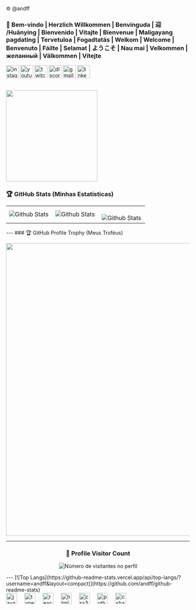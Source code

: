 <!-- Imagens de redes sociais -->
⚙️ @andff 
### 👋 Bem-vindo | Herzlich Willkommen | Benvinguda | 迎 /Huānyíng | Bienvenido | Vitajte | Bienvenue | Maligayang pagdating | Tervetuloa | Fogadtatás | Welkom | Welcome | Benvenuto | Fáilte | Selamat | ようこそ | Nau mai | Velkommen | желанный  | Välkommen | Vítejte


<!-- BADGE -->
<div align="left">
  <a href="https://instagram.com/andff" alt="Instagram" target="_blank"><img src="https://img.shields.io/static/v1?message=Instagram&logo=instagram&label=&color=E4405F&logoColor=white&labelColor=&style=for-the-badge" height="35" alt="instagram logo"  /></a>
  <img src="https://img.shields.io/static/v1?message=Youtube&logo=youtube&label=&color=FF0000&logoColor=white&labelColor=&style=for-the-badge" height="35" alt="youtube logo"  />
  <img src="https://img.shields.io/static/v1?message=Twitch&logo=twitch&label=&color=9146FF&logoColor=white&labelColor=&style=for-the-badge" height="35" alt="twitch logo"  />
  <img src="https://img.shields.io/static/v1?message=Discord&logo=discord&label=&color=7289DA&logoColor=white&labelColor=&style=for-the-badge" height="35" alt="discord logo"  />
  <img src="https://img.shields.io/static/v1?message=Gmail&logo=gmail&label=&color=D14836&logoColor=white&labelColor=&style=for-the-badge" height="35" alt="gmail logo"  />
  <img src="https://img.shields.io/static/v1?message=LinkedIn&logo=linkedin&label=&color=0077B5&logoColor=white&labelColor=&style=for-the-badge" height="35" alt="linkedin logo"  />
</div>

<!-- GIF SKULL -->
<a href="https://github.com/andff"><img align="center" height="250" src="https://skulldesign.com.br/wp-content/uploads/2023/12/Sequencia-01.gif"/></a>
---
<!-- ESTATÍSTICAS -->
### 🏆 GitHub Stats (Minhas Estatísticas)
<table>
  <tr>
    <td>
      <img align="left" alt="Github Stats" src="https://github-readme-stats.vercel.app/api?username=andff&theme=dark&hide_border=false&include_all_commits=true"/>
    </td>
    <td>
      <img align="left" alt="Github Stats" src="https://github-readme-stats.vercel.app/api/top-langs/?username=andff&theme=dark&hide_border=false&include_all_commits=true&count_private=true&layout=compact"/>
    </td>
    <td>
      <br />
      <img align="left" alt="Github Stats" src="https://github-readme-streak-stats.herokuapp.com/?user=andff&theme=dark&hide_border=false"/>
    </td>
  </tr>
</table>
--- 
### 🏆 GitHub Profile Trophy (Meus Troféus)

<p align="center">
  <a href="https://github.com/ryo-ma/github-profile-trophy" title="repositório de troféus">
    <img width="800" src="https://github-profile-trophy.vercel.app/?username=andff&column=8&theme=darkhub&no-frame=true&no-bg=true"/></a>
</p>

---

<div align="center"><h3><b>📍 Profile Visitor Count</b></h3></div>

<p align="center">
  <img src="https://profile-counter.glitch.me/iuricode/count.svg" alt="Número de visitantes no perfil"/>
</p>
---
[![Top Langs](https://github-readme-stats.vercel.app/api/top-langs/?username=andff&layout=compact)](https://github.com/andff/github-readme-stats)

<div align="left">
  <img src="https://cdn.jsdelivr.net/gh/devicons/devicon/icons/javascript/javascript-original.svg" height="30" alt="javascript logo"  />
  <img width="12" />
  <img src="https://cdn.jsdelivr.net/gh/devicons/devicon/icons/typescript/typescript-original.svg" height="30" alt="typescript logo"  />
  <img width="12" />
  <img src="https://cdn.jsdelivr.net/gh/devicons/devicon/icons/react/react-original.svg" height="30" alt="react logo"  />
  <img width="12" />
  <img src="https://cdn.jsdelivr.net/gh/devicons/devicon/icons/html5/html5-original.svg" height="30" alt="html5 logo"  />
  <img width="12" />
  <img src="https://cdn.jsdelivr.net/gh/devicons/devicon/icons/css3/css3-original.svg" height="30" alt="css3 logo"  />
  <img width="12" />
  <img src="https://cdn.jsdelivr.net/gh/devicons/devicon/icons/python/python-original.svg" height="30" alt="python logo"  />
  <img width="12" />
  <img src="https://cdn.jsdelivr.net/gh/devicons/devicon/icons/csharp/csharp-original.svg" height="30" alt="csharp logo"  />
</div>

###